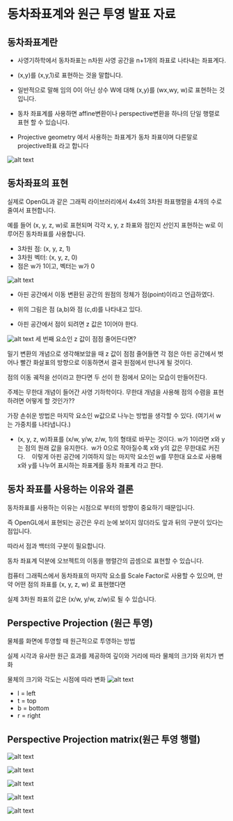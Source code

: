 # 동차좌표계와 원근 투영 발표 자료

## 동차좌표계란
- 사영기하학에서 동차좌표는 n차원 사영 공간을 n+1개의 좌표로 나타내는 좌표계다.

- (x,y)를 (x,y,1)로 표현하는 것을 말합니다.

- 일반적으로 말해 임의 0이 아닌 상수 W에 대해 (x,y)를 (wx,wy, w)로 표현하는 것 입니다.

- 동차 좌표계를 사용하면 affine변환이나 perspective변환을 하나의 단일 행렬로 표현 할 수 있습니다.

- Projective geometry 에서 사용하는 좌표계가 동차 좌표이며 다른말로 projective좌표 라고 합니다

![alt text](image.png)
## 동차좌표의 표현

실제로 OpenGL과 같은 그래픽 라이브러리에서 4x4의 3차원 좌표행렬을 4개의 수로 줄여서 표현합니다.


예를 들어 (x, y, z, w)로 표현되며 각각 x, y, z 좌표와 점인지 선인지 표현하는 w로 이루어진 동차좌표를 사용합니다.
 

- 3차원 점: (x, y, z, 1) 
- 3차원 벡터: (x, y, z, 0)
- 점은 w가 1이고, 벡터는 w가 0

![alt text](image-1.png)
- 아핀 공간에서 이동 변환된 공간의 원점의 정체가 점(point)이라고 언급하였다. 

- 위의 그림은 점 (a,b)와 점 (c,d)를 나타내고 있다.
 
- 아핀 공간에서 점이 되려면 z 값은 1이어야 한다.

![alt text](image-2.png)
세 번째 요소인 z 값이 점점 줄어든다면? 

밀기 변환의 개념으로 생각해보았을 때 z 값이 점점 줄어들면 각 점은 아핀 공간에서 벗어나 빨간 화살표의 방향으로 이동하면서 결국 원점에서 만나게 될 것이다.

점의 이동 궤적을 선이라고 한다면 두 선이 한 점에서 모이는 모습이 만들어진다. 

주제는 무한대 개념이 들어간 사영 기하학이다. 무한대 개념을 사용해 점의 수렴을 표현하려면 어떻게 할 것인가??

가장 손쉬운 방법은 마지막 요소인  w값으로 나누는 방법을 생각할 수 있다. (여기서 w는 가중치를 나타냅니다.)

- (x, y, z, w)좌표를 (x/w, y/w, z/w, 1)의 형태로 바꾸는 것이다.
 w가 1이라면 x와 y는 점의 원래 값을 유지한다. 
 w가 0으로 작아질수록 x와 y의 값은 무한대로 커진다.   
이렇게 아핀 공간에 기여하지 않는 마지막 요소인 w를 무한대 요소로 사용해 x와 y를 나누어 표시하는 좌표계를 동차 좌표계 라고 한다.

## 동차 좌표를 사용하는 이유와 결론
동차좌표를 사용하는 이유는 시점으로 부터의 방향이 중요하기 때문입니다.

즉 OpenGL에서 표현되는 공간은 우리 눈에 보이지 않더라도 앞과 뒤의 구분이 있다는 점입니다.

따라서 점과 백터의 구분이 필요합니다.

동차 좌표계 덕분에 오브젝트의 이동을 행렬간의 곱셈으로 표현할 수 있습니다.

컴퓨터 그래픽스에서 동차좌표의 마지막 요소를 Scale Factor로 사용할 수 있으며, 만약 어떤 점의 좌표를 (x, y, z, w) 로 표현했다면 

실제 3차원 좌표의 값은 (x/w, y/w, z/w)로 될 수 있습니다.

## Perspective Projection (원근 투영)

물체를 화면에 투영할 때 원근적으로 투영하는 방법

실제 시각과 유사한 원근 효과를 제공하여 깊이와 거리에 따라 물체의 크기와 위치가 변화

물체의 크기와 각도는 시점에 따라 변화
![alt text](image-3.png)
- l = left
- t = top
- b = bottom
- r = right

## Perspective Projection matrix(원근 투영 행렬)
![alt text](image-4.png)

![alt text](image-5.png)

![alt text](image-6.png)

![alt text](image-7.png)

![alt text](image-8.png)